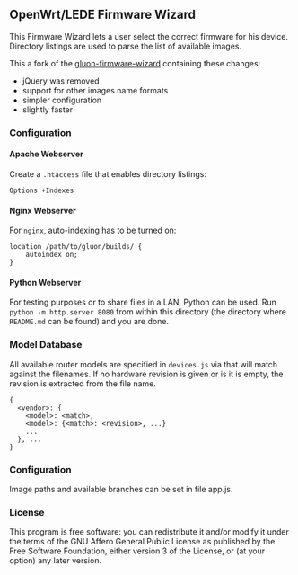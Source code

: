 OpenWrt/LEDE Firmware Wizard
---

This Firmware Wizard lets a user select the correct firmware for his device. Directory listings are used to parse the list of available images.

This a fork of the [gluon-firmware-wizard](https://github.com/freifunk-darmstadt/gluon-firmware-wizard) containing these changes:
- jQuery was removed
- support for other images name formats
- simpler configuration
- slightly faster

### Configuration

#### Apache Webserver
Create a `.htaccess` file that enables directory listings:
```
Options +Indexes
```

#### Nginx Webserver
For `nginx`, auto-indexing has to be turned on:
```
location /path/to/gluon/builds/ {
    autoindex on;
}
```

#### Python Webserver
For testing purposes or to share files in a LAN, Python can be used. Run `python -m http.server 8080` from within this directory (the directory where `README.md` can be found) and you are done.

### Model Database
All available router models are specified in `devices.js` via that will match against the filenames.
If no hardware revision is given or is it is empty, the revision is extracted from the file name.

```
{
  <vendor>: {
    <model>: <match>,
    <model>: {<match>: <revision>, ...}
    ...
  }, ...
}
```
### Configuration
Image paths and available branches can be set in file app.js.

### License
This program is free software: you can redistribute it and/or modify
it under the terms of the GNU Affero General Public License as published by
the Free Software Foundation, either version 3 of the License, or
(at your option) any later version.
